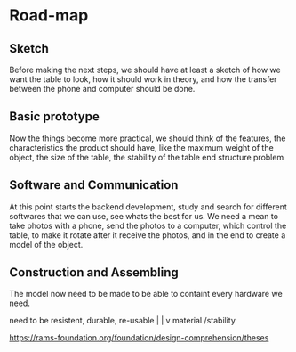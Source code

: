 # Road-map

## Sketch
Before making the next steps, we should have at least a sketch of how we want the table to look, how it should work in theory, and how the transfer between the phone and computer should be done.

## Basic prototype
Now the things become more practical, we should think of the features, the characteristics the product should have, like the maximum weight of the object, the size of the table, the stability of the table end structure problem

## Software and Communication
At this point starts the backend development, study and search for different softwares that we can use, see whats the best for us.
We need a mean to take photos with a phone, send the photos to a computer, which control the table, to make it rotate after it receive the photos, and in the end to create a model of the object.

## Construction and Assembling
The model now need to be made to be able to containt every hardware we need.



need to be resistent, durable, re-usable
		|
		|
		v
material /stability

https://rams-foundation.org/foundation/design-comprehension/theses
